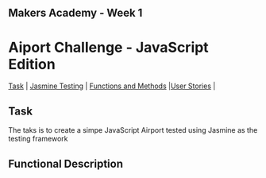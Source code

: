 ## Makers Academy - Week 1 

# Aiport Challenge - JavaScript Edition

[Task](#Task) | [Jasmine Testing](#Testing) | [Functions and Methods](#Methods) |[User Stories](#Stories) |

## Task

The taks is to create a simpe JavaScript Airport tested using Jasmine as the testing framework

## <a name="Functional">Functional Description</a>
